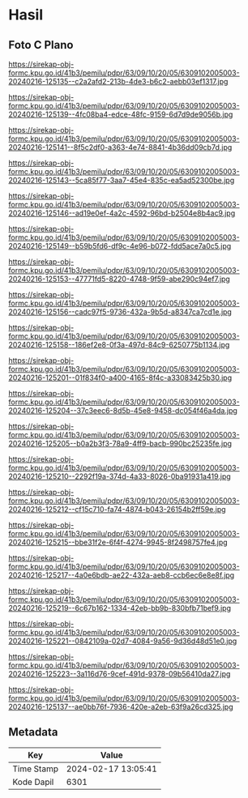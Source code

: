 # Hasil

## Foto C Plano

https://sirekap-obj-formc.kpu.go.id/41b3/pemilu/pdpr/63/09/10/20/05/6309102005003-20240216-125135--c2a2afd2-213b-4de3-b6c2-aebb03ef1317.jpg

https://sirekap-obj-formc.kpu.go.id/41b3/pemilu/pdpr/63/09/10/20/05/6309102005003-20240216-125139--4fc08ba4-edce-48fc-9159-6d7d9de9056b.jpg

https://sirekap-obj-formc.kpu.go.id/41b3/pemilu/pdpr/63/09/10/20/05/6309102005003-20240216-125141--8f5c2df0-a363-4e74-8841-4b36dd09cb7d.jpg

https://sirekap-obj-formc.kpu.go.id/41b3/pemilu/pdpr/63/09/10/20/05/6309102005003-20240216-125143--5ca85f77-3aa7-45e4-835c-ea5ad52300be.jpg

https://sirekap-obj-formc.kpu.go.id/41b3/pemilu/pdpr/63/09/10/20/05/6309102005003-20240216-125146--ad19e0ef-4a2c-4592-96bd-b2504e8b4ac9.jpg

https://sirekap-obj-formc.kpu.go.id/41b3/pemilu/pdpr/63/09/10/20/05/6309102005003-20240216-125149--b59b5fd6-df9c-4e96-b072-fdd5ace7a0c5.jpg

https://sirekap-obj-formc.kpu.go.id/41b3/pemilu/pdpr/63/09/10/20/05/6309102005003-20240216-125153--47771fd5-8220-4748-9f59-abe290c94ef7.jpg

https://sirekap-obj-formc.kpu.go.id/41b3/pemilu/pdpr/63/09/10/20/05/6309102005003-20240216-125156--cadc97f5-9736-432a-9b5d-a8347ca7cd1e.jpg

https://sirekap-obj-formc.kpu.go.id/41b3/pemilu/pdpr/63/09/10/20/05/6309102005003-20240216-125158--186ef2e8-0f3a-497d-84c9-6250775b1134.jpg

https://sirekap-obj-formc.kpu.go.id/41b3/pemilu/pdpr/63/09/10/20/05/6309102005003-20240216-125201--01f834f0-a400-4165-8f4c-a33083425b30.jpg

https://sirekap-obj-formc.kpu.go.id/41b3/pemilu/pdpr/63/09/10/20/05/6309102005003-20240216-125204--37c3eec6-8d5b-45e8-9458-dc054f46a4da.jpg

https://sirekap-obj-formc.kpu.go.id/41b3/pemilu/pdpr/63/09/10/20/05/6309102005003-20240216-125205--b0a2b3f3-78a9-4ff9-bacb-990bc25235fe.jpg

https://sirekap-obj-formc.kpu.go.id/41b3/pemilu/pdpr/63/09/10/20/05/6309102005003-20240216-125210--2292f19a-374d-4a33-8026-0ba91931a419.jpg

https://sirekap-obj-formc.kpu.go.id/41b3/pemilu/pdpr/63/09/10/20/05/6309102005003-20240216-125212--cf15c710-fa74-4874-b043-26154b2ff59e.jpg

https://sirekap-obj-formc.kpu.go.id/41b3/pemilu/pdpr/63/09/10/20/05/6309102005003-20240216-125215--bbe31f2e-6f4f-4274-9945-8f2498757fe4.jpg

https://sirekap-obj-formc.kpu.go.id/41b3/pemilu/pdpr/63/09/10/20/05/6309102005003-20240216-125217--4a0e6bdb-ae22-432a-aeb8-ccb6ec6e8e8f.jpg

https://sirekap-obj-formc.kpu.go.id/41b3/pemilu/pdpr/63/09/10/20/05/6309102005003-20240216-125219--6c67b162-1334-42eb-bb9b-830bfb71bef9.jpg

https://sirekap-obj-formc.kpu.go.id/41b3/pemilu/pdpr/63/09/10/20/05/6309102005003-20240216-125221--0842109a-02d7-4084-9a56-9d36d48d51e0.jpg

https://sirekap-obj-formc.kpu.go.id/41b3/pemilu/pdpr/63/09/10/20/05/6309102005003-20240216-125223--3a116d76-9cef-491d-9378-09b56410da27.jpg

https://sirekap-obj-formc.kpu.go.id/41b3/pemilu/pdpr/63/09/10/20/05/6309102005003-20240216-125137--ae0bb76f-7936-420e-a2eb-63f9a26cd325.jpg


## Metadata

| Key        | Value               |
| ---------- | ------------------- |
| Time Stamp | 2024-02-17 13:05:41 |
| Kode Dapil | 6301                |



